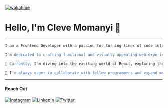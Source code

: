 [![wakatime](https://wakatime.com/badge/user/c0a120ae-a56a-4598-8716-2740bd84eb0b.svg)](https://wakatime.com/@c0a120ae-a56a-4598-8716-2740bd84eb0b)

# Hello, I'm Cleve Momanyi 👋

---

```sh
I am a Frontend Developer with a passion for turning lines of code into art   

I'm dedicated to crafting functional and visually appealing web experiences.  

🌱 Currently, I'm diving into the exciting world of React, exploring the realm of frontend development.

🤝 I'm always eager to collaborate with fellow programmers and expand my network and knowledge

```
---

#### Reach Out
[![Instagram](https://img.shields.io/badge/Instagram-%23E4405F.svg?logo=Instagram&logoColor=white)](https://instagram.com/abaga_) [![LinkedIn](https://img.shields.io/badge/LinkedIn-%230077B5.svg?logo=linkedin&logoColor=white)](https://linkedin.com/in/clevemomanyi) [![Twitter](https://img.shields.io/badge/Twitter-%231DA1F2.svg?logo=Twitter&logoColor=white)](https://twitter.com/21the_meek) 
